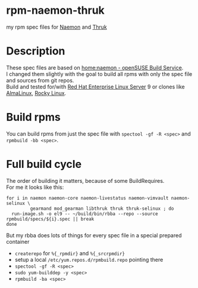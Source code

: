 # rpm-naemon-thruk
my rpm spec files for [Naemon](https://www.naemon.io/) and [Thruk](https://thruk.org/)

# Description
These spec files are based on [home:naemon - openSUSE Build Service](https://build.opensuse.org/project/show/home:naemon).  
I changed them slightly with the goal to build all rpms with only the spec file and sources from git repos.  
Build and tested for/with [Red Hat Enterprise Linux Server](https://www.redhat.com/en/technologies/linux-platforms/enterprise-linux/server) 9
or clones like [AlmaLinux](https://almalinux.org/), [Rocky Linux](https://rockylinux.org/).  

# Build rpms
You can build rpms from just the spec file with `spectool -gf -R <spec>` and `rpmbuild -bb <spec>`.

# Full build cycle
The order of building it matters, because of some BuildRequires.  
For me it looks like this:
```
for i in naemon naemon-core naemon-livestatus naemon-vimvault naemon-selinux \
         gearmand mod_gearman libthruk thruk thruk-selinux ; do
  run-image.sh -o el9 -- ~/build/bin/rbba --repo --source rpmbuild/specs/${i}.spec || break
done
```
But my rbba does lots of things for every spec file in a special prepared container
- `createrepo` for `%{_rpmdir}` and `%{_srcrpmdir}`
- setup a local `/etc/yum.repos.d/rpmbuild.repo` pointing there
- `spectool -gf -R <spec>`
- `sudo yum-builddep -y <spec>`
- `rpmbuild -ba <spec>`
